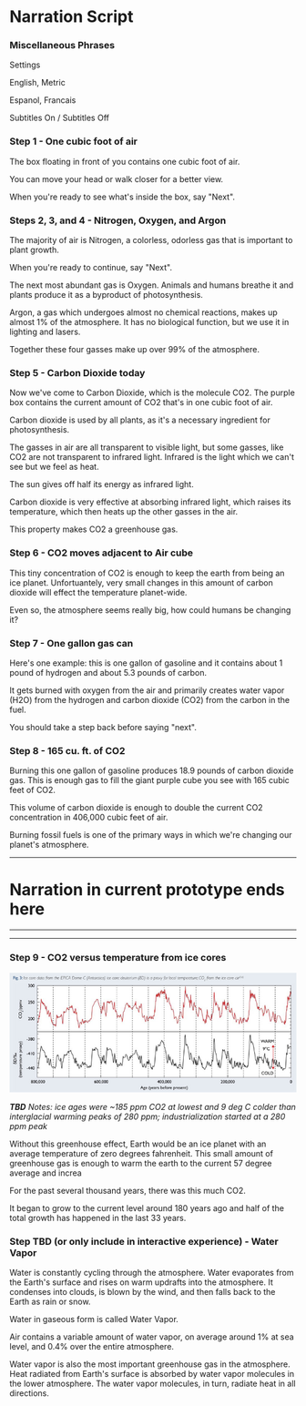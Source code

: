 # Narration Script


### Miscellaneous Phrases
Settings

English, Metric

Espanol, Francais

Subtitles On / Subtitles Off


### Step 1 - One cubic foot of air
The box floating in front of you contains one cubic foot of air.

You can move your head or walk closer for a better view.

When you're ready to see what's inside the box, say "Next".

### Steps 2, 3, and 4 - Nitrogen, Oxygen, and Argon
The majority of air is Nitrogen, a colorless, odorless gas that is important to plant growth.

When you're ready to continue, say "Next".

The next most abundant gas is Oxygen. Animals and humans breathe it and plants produce it as a byproduct of photosynthesis.

Argon, a gas which undergoes almost no chemical reactions, makes up almost 1% of the atmosphere. It has no biological function, but we use it in lighting and lasers.

Together these four gasses make up over 99% of the atmosphere.

### Step 5 - Carbon Dioxide today
Now we've come to Carbon Dioxide, which is the molecule CO2. The purple box contains the current amount of CO2 that's in one cubic foot of air. 

Carbon dioxide is used by all plants, as it's a necessary ingredient for photosynthesis.

The gasses in air are all transparent to visible light, but some gasses, like CO2 are not transparent to infrared light. Infrared is the light which we can't see but we feel as heat.

The sun gives off half its energy as infrared light.

Carbon dioxide is very effective at absorbing infrared light, which raises its temperature, which then heats up the other gasses in the air.

This property makes CO2 a greenhouse gas.

### Step 6 - CO2 moves adjacent to Air cube
This tiny concentration of CO2 is enough to keep the earth from being an ice planet. Unfortuantely, very small changes in this amount of carbon dioxide will effect the temperature planet-wide.

Even so, the atmosphere seems really big, how could humans be changing it?

### Step 7 - One gallon gas can
Here's one example: this is one gallon of gasoline and it contains about 1 pound of hydrogen and about 5.3 pounds of carbon.

It gets burned with oxygen from the air and primarily creates water vapor (H2O) from the hydrogen and carbon dioxide (CO2) from the carbon in the fuel.

You should take a step back before saying "next".

### Step 8 - 165 cu. ft. of CO2
Burning this one gallon of gasoline produces 18.9 pounds of carbon dioxide gas. This is enough gas to fill the giant purple cube you see with 165 cubic feet of CO2.

This volume of carbon dioxide is enough to double the current CO2 concentration in 406,000 cubic feet of air.

Burning fossil fuels is one of the primary ways in which we're changing our planet's atmosphere.

----------
# Narration in current prototype ends here
----------
----------


### Step 9 - CO2 versus temperature from ice cores
![Storyboard Ice Core Historic Co2 Temp](Images/3.5-storyboard_ice_core_historic_co2_temp.jpg)

***TBD*** *Notes: ice ages were ~185 ppm CO2 at lowest and 9 deg C colder than interglacial warming peaks of 280 ppm; industrialization started at a 280 ppm peak*

Without this greenhouse effect, Earth would be an ice planet with an average temperature of zero degrees fahrenheit. This small amount of greenhouse gas is enough to warm the earth to the current 57 degree average and increa

For the past several thousand years, there was this much CO2.

It began to grow to the current level around 180 years ago and half of the total growth has happened in the last 33 years.

### Step TBD (or only include in interactive experience) - Water Vapor
Water is constantly cycling through the atmosphere. Water evaporates from the Earth's surface and rises on warm updrafts into the atmosphere. It condenses into clouds, is blown by the wind, and then falls back to the Earth as rain or snow.

Water in gaseous form is called Water Vapor.

Air contains a variable amount of water vapor, on average around 1% at sea level, and 0.4% over the entire atmosphere.

Water vapor is also the most important greenhouse gas in the atmosphere. Heat radiated from Earth's surface is absorbed by water vapor molecules in the lower atmosphere. The water vapor molecules, in turn, radiate heat in all directions.


